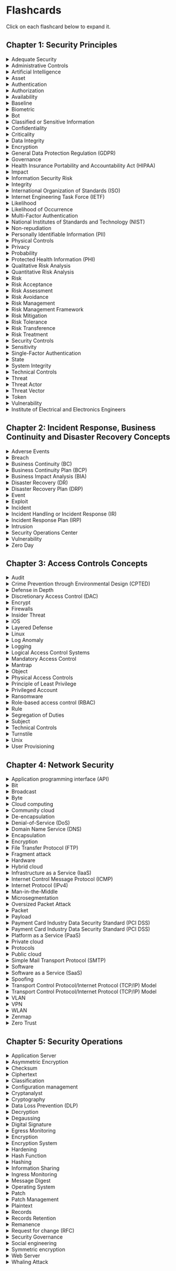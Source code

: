 # Flashcards

Click on each flashcard below to expand it.

## Chapter 1: Security Principles

<details> <summary> Adequate Security </summary><br>
Security commensurate with the risk and the magnitude of harm resulting from the loss, misuse or unauthorized access to or modification of information. Source: OMB Circular A-130
<br><br></details>

<details> <summary> Administrative Controls </summary><br>
Controls implemented through policy and procedures. Examples include access control processes and requiring multiple personnel to conduct a specific operation. Administrative controls in modern environments are often enforced in conjunction with physical and/or technical controls, such as an access-granting policy for new users that requires login and approval by the hiring manager.
<br><br></details>

<details><summary> Artificial Intelligence </summary><br>
The ability of computers and robots to simulate human intelligence and behavior.
<br><br></details>

<details><summary> Asset </summary><br>
Anything of value that is owned by an organization. Assets include both tangible items such as information systems and physical property and intangible assets such as intellectual property.
<br><br></details>

<details><summary> Authentication </summary><br>
The act of identifying or verifying the eligibility of a station, originator, or individual to access specific categories of information. Typically, a measure designed to protect against fraudulent transmissions by establishing the validity of a transmission, message, station or originator.
<br><br></details>

<details><summary> Authorization </summary><br>
The right or a permission that is granted to a system entity to access a system resource. NIST 800-82 Rev.2
<br><br></details>

<details><summary> Availability </summary><br>
Ensuring timely and reliable access to and use of information by authorized users
<br><br></details>

<details><summary> Baseline </summary><br>
A documented, lowest level of security configuration allowed by a standard or organization.
<br><br></details>

<details><summary> Biometric </summary><br>
Biological characteristics of an individual, such as a fingerprint, hand geometry, voice, or iris patterns.
<br><br></details>

<details><summary> Bot </summary><br>
Malicious code that acts like a remotely controlled "robot" for an attacker, with other Trojan and worm capabilities.
<br><br></details>

<details><summary> Classified or Sensitive Information </summary><br>
Information that has been determined to require protection against unauthorized disclosure and is marked to indicate its classified status and classification level when in documentary form.
<br><br></details>

<details><summary> Confidentiality </summary><br>
The characteristic of data or information when it is not made available or disclosed to unauthorized persons or processes. NIST 800-66
<br><br></details>

<details><summary> Criticality </summary><br>
A measure of the degree to which an organization depends on the information or information system for the success of a mission or of a business function. NIST SP 800-60 Vol. 1, Rev. 1
<br><br></details>

<details><summary> Data Integrity </summary><br>
The property that data has not been altered in an unauthorized manner. Data integrity covers data in storage, during processing and while in transit. Source: NIST SP 800-27 Rev A
<br><br></details>

<details><summary> Encryption </summary><br>
The process and act of converting the message from its plaintext to ciphertext. Sometimes it is also referred to as enciphering. The two terms are sometimes used interchangeably in literature and have similar meanings.
<br><br></details>

<details><summary>General Data Protection Regulation (GDPR) </summary><br>
In 2016, the European Union passed comprehensive legislation that addresses personal privacy, deeming it an individual human right.
<br><br></details>

<details><summary>Governance </summary><br>
The process of how an organization is managed; usually includes all aspects of how decisions are made for that organization, such as policies, roles, and procedures the organization uses to make those decisions.
<br><br></details>

<details><summary>Health Insurance Portability and Accountability Act (HIPAA) </summary><br>
This U.S. federal law is the most important healthcare information regulation in the United States. It directs the adoption of national standards for electronic healthcare transactions while protecting the privacy of individual's health information. Other provisions address fraud reduction, protections for individuals with health insurance and a wide range of other healthcare-related activities. Est. 1996.
<br><br></details>

<details><summary>Impact </summary><br>
The magnitude of harm that could be caused by a threat's exercise of a vulnerability.
<br><br></details>

<details><summary>Information Security Risk </summary><br>
The potential adverse impacts to an organization's operations (including its mission, functions and image and reputation), assets, individuals, other organizations, and even the nation, which results from the possibility of unauthorized access, use, disclosure, disruption, modification or destruction of information and/or information systems.
<br><br></details>

<details><summary> Integrity</summary><br>
The property of information whereby it is recorded, used and maintained in a way that ensures its completeness, accuracy, internal consistency and usefulness for a stated purpose.
<br><br></details>

<details><summary>International Organization of Standards (ISO) </summary><br>
The ISO develops voluntary international standards in collaboration with its partners in international standardization, the International Electro-technical Commission (IEC) and the International Telecommunication Union (ITU), particularly in the field of information and communication technologies.
<br><br></details>

<details><summary>Internet Engineering Task Force (IETF) </summary><br>
The internet standards organization, made up of network designers, operators, vendors and researchers, that defines protocol standards (e.g., IP, TCP, DNS) through a process of collaboration and consensus. Source: NIST SP 1800-16B
<br><br></details>

<details><summary> Likelihood</summary><br>
The probability that a potential vulnerability may be exercised within the construct of the associated threat environment.
<br><br></details>

<details><summary>Likelihood of Occurrence </summary><br>
A weighted factor based on a subjective analysis of the probability that a given threat is capable of exploiting a given vulnerability or set of vulnerabilities.
<br><br></details>

<details><summary>Multi-Factor Authentication </summary><br>
Using two or more distinct instances of the three factors of authentication (something you know, something you have, something you are) for identity verification.
<br><br></details>

<details><summary>National Institutes of Standards and Technology (NIST) </summary><br>
The NIST is part of the U.S. Department of Commerce and addresses the measurement infrastructure within science and technology efforts within the U.S. federal government. NIST sets standards in a number of areas, including information security within the Computer Security Resource Center of the Computer Security Divisions.
<br><br></details>

<details><summary>Non-repudiation </summary><br>
The inability to deny taking an action such as creating information, approving information and sending or receiving a message.
<br><br></details>

<details><summary>Personally Identifiable Information (PII) </summary><br>
The National Institute of Standards and Technology, known as NIST, in its Special Publication 800-122 defines PII as "any information about an individual maintained by an agency, including (1) any information that can be used to distinguish or trace an individual's identity, such as name, Social Security number, date and place of birth, mother's maiden name, or biometric records; and (2) any other information that is linked or linkable to an individual, such as medical, educational, financial and employment information."
<br><br></details>

<details><summary>Physical Controls </summary><br>
Controls implemented through a tangible mechanism. Examples include walls, fences, guards, locks, etc. In modern organizations, many physical control systems are linked to technical/logical systems, such as badge readers connected to door locks.
<br><br></details>

<details><summary>Privacy </summary><br>
The right of an individual to control the distribution of information about themselves.
<br><br></details>

<details><summary>Probability </summary><br>
The chances, or likelihood, that a given threat is capable of exploiting a given vulnerability or a set of vulnerabilities. Source: NIST SP 800-30 Rev. 1
<br><br></details>

<details><summary>Protected Health Information (PHI) </summary><br>
Information regarding health status, the provision of healthcare or payment for healthcare as defined in HIPAA (Health Insurance Portability and Accountability Act).
<br><br></details>

<details><summary>Qualitative Risk Analysis </summary><br>
A method for risk analysis that is based on the assignment of a descriptor such as low, medium or high. Source: NISTIR 8286
<br><br></details>

<details><summary>Quantitative Risk Analysis </summary><br>
A method for risk analysis where numerical values are assigned to both impact and likelihood based on statistical probabilities and monetarized valuation of loss or gain. Source: NISTIR 8286
<br><br></details>

<details><summary>Risk </summary><br>
A measure of the extent to which an entity is threatened by a potential circumstance or event.
<br><br></details>

<details><summary>Risk Acceptance </summary><br>
Determining that the potential benefits of a business function outweigh the possible risk impact/likelihood and performing that business function with no other action.
<br><br></details>

<details><summary>Risk Assessment </summary><br>
The process of identifying and analyzing risks to organizational operations (including mission, functions, image, or reputation), organizational assets, individuals and other organizations. The analysis performed as part of risk management which incorporates threat and vulnerability analyses and considers mitigations provided by security controls planned or in place.
<br><br></details>

<details><summary>Risk Avoidance </summary><br>
Determining that the impact and/or likelihood of a specific risk is too great to be offset by the potential benefits and not performing a certain business function because of that determination.
<br><br></details>

<details><summary>Risk Management </summary><br>
The process of identifying, evaluating and controlling threats, including all the phases of risk context (or frame), risk assessment, risk treatment and risk monitoring.
<br><br></details>

<details><summary>Risk Management Framework </summary><br>
A structured approach used to oversee and manage risk for an enterprise. Source: CNSSI 400
<br><br></details>

<details><summary>Risk Mitigation </summary><br>
Putting security controls in place to reduce the possible impact and/or likelihood of a specific risk.
<br><br></details>

<details><summary>Risk Tolerance </summary><br>
The level of risk an entity is willing to assume in order to achieve a potential desired result. Source: NIST SP 800-32. Risk threshold, risk appetite and acceptable risk are also terms used synonymously with risk tolerance.
<br><br></details>

<details><summary>Risk Transference </summary><br>
Paying an external party to accept the financial impact of a given risk.
<br><br></details>

<details><summary>Risk Treatment </summary><br>
The determination of the best way to address an identified risk.
<br><br></details>

<details><summary>Security Controls </summary><br>
The management, operational and technical controls (i.e., safeguards or countermeasures) prescribed for an information system to protect the confidentiality, integrity and availability of the system and its information. Source: FIPS PUB 199
<br><br></details>

<details><summary>Sensitivity </summary><br>
A measure of the importance assigned to information by its owner, for the purpose of denoting its need for protection. Source: NIST SP 800-60 Vol 1 Rev 1
<br><br></details>

<details><summary>Single-Factor Authentication </summary><br>
Use of just one of the three available factors (something you know, something you have, something you are) to carry out the authentication process being requested.
<br><br></details>

<details><summary>State </summary><br>
The condition an entity is in at a point in time.
<br><br></details>

<details><summary>System Integrity </summary><br>
The quality that a system has when it performs its intended function in an unimpaired manner, free from unauthorized manipulation of the system, whether intentional or accidental. Source: NIST SP 800-27 Rev. A
<br><br></details>

<details><summary>Technical Controls </summary><br>
Security controls (i.e., safeguards or countermeasures) for an information system that are primarily implemented and executed by the information system through mechanisms contained in the hardware, software or firmware components of the system.
<br><br></details>

<details><summary>Threat </summary><br>
Any circumstance or event with the potential to adversely impact organizational operations (including mission, functions, image or reputation), organizational assets, individuals, other organizations or the nation through an information system via unauthorized access, destruction, disclosure, modification of information and/or denial of service. Source: NIST SP 800-30 Rev 1
<br><br></details>

<details><summary>Threat Actor </summary><br>
An individual or a group that attempts to exploit vulnerabilities to cause or force a threat to occur.
<br><br></details>

<details><summary>Threat Vector </summary><br>
The means by which a threat actor carries out their objectives.
<br><br></details>

<details><summary>Token </summary><br>
Token
A physical object a user possesses and controls that is used to authenticate the user's identity. Source: NISTIR 7711
<br><br></details>

<details><summary>Vulnerability </summary><br>
Weakness in an information system, system security procedures, internal controls or implementation that could be exploited by a threat source. Source: NIST SP 800-30 Rev 1
<br><br></details>

<details><summary>Institute of Electrical and Electronics Engineers </summary><br>
IEEE is a professional organization that sets standards for telecommunications, computer engineering and similar disciplines.
<br><br></details>



## Chapter 2: Incident Response, Business Continuity and Disaster Recovery Concepts
<details><summary>Adverse Events</summary><br>
Events with a negative consequence, such as system crashes, network packet floods, unauthorized use of system privileges, defacement of a web page or execution of malicious code that destroys data.
<br><br></details>

<details><summary>Breach</summary><br>
The loss of control, compromise, unauthorized disclosure, unauthorized acquisition or any similar occurrence where: a person other than an authorized user accesses or potentially accesses personally identifiable information; or an authorized user accesses personally identifiable information for other than an authorized purpose. Source: NIST SP 800-53 Rev. 5
<br><br></details>

<details><summary> Business Continuity (BC) </summary><br>
Actions, processes and tools for ensuring an organization can continue critical operations during a contingency.
<br><br></details>

<details><summary> Business Continuity Plan (BCP) </summary><br>
The documentation of a predetermined set of instructions or procedures that describe how an organization's mission/business processes will be sustained during and after a significant disruption.
<br><br></details>

<details><summary> Business Impact Analysis (BIA) </summary><br>
An analysis of an information system's requirements, functions, and interdependencies used to characterize system contingency requirements and priorities in the event of a significant disruption. Reference: https://csrc.nist.gov/glossary/term/business-impact-analysis
<br><br></details>

<details><summary> Disaster Recovery (DR) </summary><br>
In information systems terms, the activities necessary to restore IT and communications services to an organization during and after an outage, disruption or disturbance of any kind or scale.
<br><br></details>

<details><summary> Disaster Recovery Plan (DRP) </summary><br>
The processes, policies and procedures related to preparing for recovery or continuation of an organization's critical business functions, technology infrastructure, systems and applications after the organization experiences a disaster. A disaster is when an organization's critical business function(s) cannot be performed at an acceptable level within a predetermined period following a disruption.
<br><br></details>

<details><summary> Event </summary><br>
Any observable occurrence in a network or system. Source: NIST SP 800-61 Rev 2
<br><br></details>

<details><summary> Exploit </summary><br>
A particular attack. It is named this way because these attacks exploit system vulnerabilities
<br><br></details>

<details><summary> Incident </summary><br>
An event that actually or potentially jeopardizes the confidentiality, integrity or availability of an information system or the information the system processes, stores or transmits.
<br><br></details>

<details><summary> Incident Handling or Incident Response (IR) </summary><br>
The process of detecting and analyzing incidents to limit the incident's effect.
<br><br></details>

<details><summary>Incident Response Plan (IRP) </summary><br>
The documentation of a predetermined set of instructions or procedures to detect, respond to and limit consequences of a malicious cyberattack against an organization's information systems(s). Source: NIST SP 800-34 Rev 1
<br><br></details>

<details><summary> Intrusion </summary><br>
A security event, or combination of security events, that constitutes a security incident in which an intruder gains, or attempts to gain, access to a system or system resource without authorization. Source: IETF RFC 4949 Ver 2
<br><br></details>

<details><summary> Security Operations Center </summary><br>
A centralized organizational function fulfilled by an information security team that monitors, detects and analyzes events on the network or system to prevent and resolve issues before they result in business disruptions.
<br><br></details>

<details><summary> Vulnerability </summary><br>
Weakness in an information system, system security procedures, internal controls or implementation that could be exploited or triggered by a threat source. Source: NIST SP 800-128.
<br><br></details>

<details><summary> Zero Day </summary><br>
A previously unknown system vulnerability with the potential of exploitation without risk of detection or prevention because it does not, in general, fit recognized patterns, signatures or methods.
<br><br></details>


## Chapter 3: Access Controls Concepts

<details><summary> Audit </summary><br>
Independent review and examination of records and activities to assess the adequacy of system controls, to ensure compliance with established policies and operational procedures. NIST SP 1800-15B
<br><br></details>

<details><summary> Crime Prevention through Environmental Design (CPTED) </summary><br>
An architectural approach to the design of buildings and spaces which emphasizes passive features to reduce the likelihood of criminal activity.
<br><br></details>

<details><summary> Defense in Depth </summary><br>
Information security strategy integrating people, technology, and operations capabilities to establish variable barriers across multiple layers and missions of the organization. Source: NIST SP 800-53 Rev 4
<br><br></details>

<details><summary>Discretionary Access Control (DAC) </summary><br>
A certain amount of access control is left to the discretion of the object's owner, or anyone else who is authorized to control the object's access. The owner can determine who should have access rights to an object and what those rights should be. NIST SP 800-192
<br><br></details>

<details><summary>Encrypt </summary><br>
To protect private information by putting it into a form that can only be read by people who have permission to do so.
<br><br></details>

<details><summary>Firewalls </summary><br>
Devices that enforce administrative security policies by filtering incoming traffic based on a set of rules.
<br><br></details>

<details><summary>Insider Threat </summary><br>
An entity with authorized access that has the potential to harm an information system through destruction, disclosure, modification of data, and/or denial of service. NIST SP 800-32
<br><br></details>

<details><summary>iOS </summary><br>
An operating system manufactured by Apple Inc. Used for mobile devices.
<br><br></details>

<details><summary>Layered Defense </summary><br>
The use of multiple controls arranged in series to provide several consecutive controls to protect an asset; also called defense in depth.
<br><br></details>

<details><summary>Linux </summary><br>
An operating system that is open source, making its source code legally available to end users.
<br><br></details>

<details><summary>Log Anomaly </summary><br>
A system irregularity that is identified when studying log entries which could represent events of interest for further surveillance.
<br><br></details>

<details><summary>Logging </summary><br>
Collecting and storing user activities in a log, which is a record of the events occurring within an organization's systems and networks. NIST SP 1800-25B.
<br><br></details>

<details><summary>Logical Access Control Systems </summary><br>
An automated system that controls an individual's ability to access one or more computer system resources, such as a workstation, network, application or database. A logical access control system requires the validation of an individual's identity through some mechanism, such as a PIN, card, biometric or other token. It has the capability to assign different access privileges to different individuals depending on their roles and responsibilities in an organization. NIST SP 800-53 Rev.5.
<br><br></details>

<details><summary>Mandatory Access Control </summary><br>
Access control that requires the system itself to manage access controls in accordance with the organization's security policies.
<br><br></details>

<details><summary>Mantrap </summary><br>
An entrance to a building or an area that requires people to pass through two doors with only one door opened at a time.
<br><br></details>

<details><summary>Object </summary><br>
Passive information system-related entity (e.g., devices, files, records, tables, processes, programs, domains) containing or receiving information. Access to an object (by a subject) implies access to the information it contains. See subject. Source: NIST SP 800-53 Rev 4
<br><br></details>

<details><summary>Physical Access Controls </summary><br>
Controls implemented through a tangible mechanism. Examples include walls, fences, guards, locks, etc. In modern organizations, many physical control systems are linked to technical/logical systems, such as badge readers connected to door locks.
<br><br></details>

<details><summary>Principle of Least Privilege </summary><br>
The principle that users and programs should have only the minimum privileges necessary to complete their tasks. NIST SP 800-179
<br><br></details>

<details><summary>Privileged Account </summary><br>
An information system account with approved authorizations of a privileged user. NIST SP 800-53 Rev. 4
<br><br></details>

<details><summary>Ransomware </summary><br>
A type of malicious software that locks the computer screen or files, thus preventing or limiting a user from accessing their system and data until money is paid.
<br><br></details>

<details><summary>Role-based access control (RBAC) </summary><br>
An access control system that sets up user permissions based on roles.
<br><br></details>

<details><summary>Rule </summary><br>
An instruction developed to allow or deny access to a system by comparing the validated identity of the subject to an access control list.
<br><br></details>

<details><summary>Segregation of Duties </summary><br>
The practice of ensuring that an organizational process cannot be completed by a single person; forces collusion as a means to reduce insider threats. Also commonly known as Separation of Duties.
<br><br></details>

<details><summary>Subject </summary><br>
Generally an individual, process or device causing information to flow among objects or change to the system state. Source: NIST SP800-53 R4
<br><br></details>

<details><summary>Technical Controls </summary><br>
The security controls (i.e., safeguards or countermeasures) for an information system that are primarily implemented and executed by the information system through mechanisms contained in the hardware, software or firmware components of the system
<br><br></details>

<details><summary>Turnstile </summary><br>
A one-way spinning door or barrier that allows only one person at a time to enter a building or pass through an area.
<br><br></details>

<details><summary>Unix </summary><br>
An operating system used in software development.
<br><br></details>

<details><summary>User Provisioning </summary><br>
The process of creating, maintaining and deactivating user identities on a system.
<br><br></details>


## Chapter 4: Network Security

<details><summary>Application programming interface (API) </summary><br>
A set of routines, standards, protocols, and tools for building software applications to access a web-based software application or web tool.
<br><br></details>

<details><summary>Bit </summary><br>
The most essential representation of data (zero or one) at Layer 1 of the Open Systems Interconnection (OSI) mode
<br><br></details>

<details><summary> Broadcast </summary><br>
Broadcast transmission is a one-to-many (one-to-everyone) form of sending internet traffic.
<br><br></details>

<details><summary> Byte </summary><br>
The byte is a unit of digital information that most commonly consists of eight bits.
<br><br></details>

<details><summary> Cloud computing </summary><br>
A model for enabling ubiquitous, convenient, on-demand network access to a shared pool of configurable computing resources (e.g., networks, servers, storage, applications, and services) that can be rapidly provisioned and released with minimal management effort or service provider interaction. NIST 800-145
<br><br></details>

<details><summary> Community cloud </summary><br>
A system in which the cloud infrastructure is provisioned for exclusive use by a specific community of consumers from organizations that have shared concerns (e.g., mission, security requirements, policy and compliance considerations). It may be owned, managed and operated by one or more of the organizations in the community, a third party or some combination of them, and it may exist on or off premises. NIST 800-145
<br><br></details>

<details><summary> De-encapsulation </summary><br>
The opposite process of encapsulation, in which bundles of data are unpacked or revealed.
<br><br></details>

<details><summary> Denial-of-Service (DoS) </summary><br>
The prevention of authorized access to resources or the delaying of time-critical operations. (Time-critical may be milliseconds or it may be hours, depending upon the service provided.) Source: NIST SP 800-27 Rev A
<br><br></details>

<details><summary>Domain Name Service (DNS) </summary><br>
This acronym can be applied to three interrelated elements: a service, a physical server and a network protocol.
<br><br></details>

<details><summary> Encapsulation </summary><br>
Enforcement of data hiding and code hiding during all phases of software development and operational use. Bundling together data and methods is the process of encapsulation; its opposite process may be called unpacking, revealing, or using other terms. Also used to refer to taking any set of data and packaging it or hiding it in another data structure, as is common in network protocols and encryption.
<br><br></details>

<details><summary> Encryption </summary><br>
The process and act of converting the message from its plaintext to ciphertext. Sometimes it is also referred to as enciphering. The two terms are sometimes used interchangeably in literature and have similar meanings
<br><br></details>

<details><summary> File Transfer Protocol (FTP) </summary><br>
The internet protocol (and program) used to transfer files between hosts.
<br><br></details>

<details><summary> Fragment attack </summary><br>
In a fragment attack, an attacker fragments traffic in such a way that a system is unable to put data packets back together.
<br><br></details>

<details><summary> Hardware </summary><br>
The physical parts of a computer and related devices.
<br><br></details>

<details><summary> Hybrid cloud</summary><br>
A combination of public cloud storage and private cloud storage where some critical data resides in the enterprise's private cloud while other data is stored and accessible from a public cloud storage provider.
<br><br></details>

<details><summary> Infrastructure as a Service (IaaS) </summary><br>
The provider of the core computing, storage and network hardware and software that is the foundation upon which organizations can build and then deploy applications. IaaS is popular in the data center where software and servers are purchased as a fully outsourced service and usually billed on usage and how much of the resource is used.
<br><br></details>

<details><summary> Internet Control Message Protocol (ICMP) </summary><br>
An IP network protocol standardized by the Internet Engineering Task Force (IETF) through RFC 792 to determine if a particular service or host is available.
<br><br></details>

<details><summary> Internet Protocol (IPv4) </summary><br>
Standard protocol for transmission of data from source to destinations in packet-switched communications networks and interconnected systems of such networks. CNSSI 4009-2015
<br><br></details>

<details><summary> Man-in-the-Middle </summary><br>
An attack where the adversary positions himself in between the user and the system so that he can intercept and alter data traveling between them. Source: NISTIR 7711
<br><br></details>

<details><summary> Microsegmentation </summary><br>
Part of a zero-trust strategy that breaks LANs into very small, highly localized zones using firewalls or similar technologies. At the limit, this places firewall at every connection point.
<br><br></details>

<details><summary>Oversized Packet Attack </summary><br>
Purposely sending a network packet that is larger than expected or larger than can be handled by the receiving system, causing the receiving system to fail unexpectedly.
<br><br></details>

<details><summary> Packet </summary><br>
Representation of data at Layer 3 of the Open Systems Interconnection (OSI) model.
<br><br></details>

<details><summary> Payload </summary><br>
The primary action of a malicious code attack.
<br><br></details>

<details><summary> Payment Card Industry Data Security Standard (PCI DSS) </summary><br>
An information security standard administered by the Payment Card Industry Security Standards Council that applies to merchants and service providers who process credit or debit card transactions.
<br><br></details>

<details><summary> Payment Card Industry Data Security Standard (PCI DSS) </summary><br>
An information security standard administered by the Payment Card Industry Security Standards Council that applies to merchants and service providers who process credit or debit card transactions.
<br><br></details>

<details><summary> Platform as a Service (PaaS) </summary><br>
The web-authoring or application development middleware environment that allows applications to be built in the cloud before they're deployed as SaaS assets.
<br><br></details>

<details><summary> Private cloud </summary><br>
The phrase used to describe a cloud computing platform that is implemented within the corporate firewall, under the control of the IT department. A private cloud is designed to offer the same features and benefits of cloud systems, but removes a number of objections to the cloud computing model, including control over enterprise and customer data, worries about security, and issues connected to regulatory compliance.
<br><br></details>

<details><summary> Protocols </summary><br>
A set of rules (formats and procedures) to implement and control some type of association (that is, communication) between systems. NIST SP 800-82 Rev. 2
<br><br></details>

<details><summary> Public cloud </summary><br>
The cloud infrastructure is provisioned for open use by the general public. It may be owned, managed, and operated by a business, academic, or government organization, or some combination of them. It exists on the premises of the cloud provider. NIST SP 800-145
<br><br></details>

<details><summary> Simple Mail Transport Protocol (SMTP)</summary><br>
The standard communication protocol for sending and receiving emails between senders and receivers.
<br><br></details>

<details><summary> Software </summary><br>
Computer programs and associated data that may be dynamically written or modified during execution. NIST SP 80--37 Rev. 2
<br><br></details>

<details><summary>Software as a Service (SaaS) </summary><br>
The cloud customer uses the cloud provider's applications running within a cloud infrastructure. The applications are accessible from various client devices through either a thin client interface, such as a web browser or a program interface. The consumer does not manage or control the underlying cloud infrastructure including network, servers, operating systems, storage, or even individual application capabilities, with the possible exception of limited user-specific application configuration settings. Derived from NIST 800-145
<br><br></details>

<details><summary> Spoofing </summary><br>
Faking the sending address of a transmission to gain illegal entry into a secure system. CNSSI 4009-2015
<br><br></details>

<details><summary> Transport Control Protocol/Internet Protocol (TCP/IP) Model </summary><br>
Internetworking protocol model created by the IETF, which specifies four layers of functionality: Link layer (physical communications), Internet Layer (network-to-network communication), Transport Layer (basic channels for connections and connectionless exchange of data between hosts), and Application Layer, where other protocols and user applications programs make use of network services.
<br><br></details>

<details><summary> Transport Control Protocol/Internet Protocol (TCP/IP) Model </summary><br>
Internetworking protocol model created by the IETF, which specifies four layers of functionality: Link layer (physical communications), Internet Layer (network-to-network communication), Transport Layer (basic channels for connections and connectionless exchange of data between hosts), and Application Layer, where other protocols and user applications programs make use of network services.
<br><br></details>

<details><summary>VLAN </summary><br>
A virtual local area network (VLAN) is a logical group of workstations, servers, and network devices that appear to be on the same LAN despite their geographical distribution.
<br><br></details>

<details><summary> VPN </summary><br>
A virtual private network (VPN), built on top of existing networks, that can provide a secure communications mechanism for transmission between networks.
<br><br></details>

<details><summary> WLAN </summary><br>
A wireless area network (WLAN) is a group of computers and devices that are located in the same vicinity, forming a network based on radio transmissions rather than wired connections. A Wi-Fi network is a type of WLAN.
<br><br></details>

<details><summary> Zenmap </summary><br>
The graphical user interface (GUI) for the Nmap Security Scanner, an open-source application that scans networks to determine everything that is connected as well as other information.
<br><br></details>

<details><summary> Zero Trust </summary><br>
Removing the design belief that the network has any trusted space. Security is managed at each possible level, representing the most granular asset. Microsegmentation of workloads is a tool of the model.
<br><br></details>

## Chapter 5: Security Operations

<details><summary> Application Server </summary><br>
A computer responsible for hosting applications to user workstations. NIST SP 800-82 Rev.2
<br><br></details>

<details><summary> Asymmetric Encryption </summary><br>
An algorithm that uses one key to encrypt and a different key to decrypt the input plaintext.
<br><br></details>

<details><summary> Checksum </summary><br>
A digit representing the sum of the correct digits in a piece of stored or transmitted digital data, against which later comparisons can be made to detect errors in the data.
<br><br></details>

<details><summary> Ciphertext </summary><br>
The altered form of a plaintext message so it is unreadable for anyone except the intended recipients. In other words, it has been turned into a secret.
<br><br></details>

<details><summary> Classification </summary><br>
Classification identifies the degree of harm to the organization, its stakeholders or others that might result if an information asset is divulged to an unauthorized person, process or organization. In short, classification is focused first and foremost on maintaining the confidentiality of the data, based on the data sensitivity.
<br><br></details>

<details><summary>Configuration management </summary><br>
A process and discipline used to ensure that the only changes made to a system are those that have been authorized and validated.
<br><br></details>

<details><summary> Cryptanalyst </summary><br>
One who performs cryptanalysis which is the study of mathematical techniques for attempting to defeat cryptographic techniques and/or information systems security. This includes the process of looking for errors or weaknesses in the implementation of an algorithm or of the algorithm itself.
<br><br></details>

<details><summary> Cryptography </summary><br>
The study or applications of methods to secure or protect the meaning and content of messages, files, or other information, usually by disguise, obscuration, or other transformations of that content and meaning.
<br><br></details>

<details><summary> Data Loss Prevention (DLP) </summary><br>
System capabilities designed to detect and prevent the unauthorized use and transmission of information.
<br><br></details>

<details><summary> Decryption </summary><br>
The reverse process from encryption. It is the process of converting a ciphertext message back into plaintext through the use of the cryptographic algorithm and the appropriate key for decryption (which is the same for symmetric encryption, but different for asymmetric encryption). This term is also used interchangeably with the "deciphering."
<br><br></details>

<details><summary> Degaussing</summary><br>
A technique of erasing data on disk or tape (including video tapes) that, when performed properly, ensures that there is insufficient magnetic remanence to reconstruct data.
<br><br></details>

<details><summary> Digital Signature </summary><br>
The result of a cryptographic transformation of data which, when properly implemented, provides the services of origin authentication, data integrity, and signer non-repudiation. NIST SP 800-12 Rev. 1
<br><br></details>

<details><summary> Egress Monitoring </summary><br>
Monitoring of outgoing network traffic.
<br><br></details>

<details><summary> Encryption </summary><br>
The process and act of converting the message from its plaintext to ciphertext. Sometimes it is also referred to as enciphering. The two terms are sometimes used interchangeably in literature and have similar meanings.
<br><br></details>

<details><summary>Encryption System </summary><br>
The total set of algorithms, processes, hardware, software, and procedures that taken together provide an encryption and decryption capability.
<br><br></details>

<details><summary> Hardening </summary><br>
A reference to the process of applying secure configurations (to reduce the attack surface) and locking down various hardware, communications systems, and software, including operating system, web server, application server, application, etc. Hardening is normally performed based on industry guidelines and benchmarks, such as those provided by the Center for Internet Security (CIS).
<br><br></details>

<details><summary> Hash Function </summary><br>
An algorithm that computes a numerical value (called the hash value) on a data file or electronic message that is used to represent that file or message and depends on the entire contents of the file or message. A hash function can be considered to be a fingerprint of the file or message. NIST SP 800-15
<br><br></details>

<details><summary> Hashing </summary><br>
The process of using a mathematical algorithm against data to produce a numeric value that is representative of that data. Source CNSSI 4009-2015
<br><br></details>

<details><summary> Information Sharing </summary><br>
The requirements for information sharing by an IT system with one or more other IT systems or applications, for information sharing to support multiple internal or external organizations, missions, or public programs. NIST SP 800-16
<br><br></details>

<details><summary> Ingress Monitoring </summary><br>
Monitoring of incoming network traffic.
<br><br></details>

<details><summary> Message Digest </summary><br>
A digital signature that uniquely identifies data and has the property such that changing a single bit in the data will cause a completely different message digest to be generated. NISTIR-8011 Vol.3
<br><br></details>

<details><summary> Operating System</summary><br>
The software "master control application" that runs the computer. It is the first program loaded when the computer is turned on, and its main component, the kernel, resides in memory at all times. The operating system sets the standards for all application programs (such as the Web server) that run in the computer. The applications communicate with the operating system for most user interface and file management operations. NIST SP 800-44 Version 2
<br><br></details>

<details><summary> Patch</summary><br>
A software component that, when installed, directly modifies files or device settings related to a different software component without changing the version number or release details for the related software component. Source: ISO/IEC 19770-2
<br><br></details>

<details><summary> Patch Management </summary><br>
The systematic notification, identification, deployment, installation and verification of operating system and application software code revisions. These revisions are known as patches, hot fixes, and service packs. Source: CNSSI 4009
<br><br></details>

<details><summary> Plaintext </summary><br>
A message or data in its natural format and in readable form; extremely vulnerable from a confidentiality perspective.
<br><br></details>

<details><summary> Records </summary><br>
The recordings (automated and/or manual) of evidence of activities performed or results achieved (e.g., forms, reports, test results), which serve as a basis for verifying that the organization and the information system are performing as intended. Also used to refer to units of related data fields (i.e., groups of data fields that can be accessed by a program and that contain the complete set of information on particular items). NIST SP 800-53 Rev. 4
<br><br></details>

<details><summary> Records Retention </summary><br>
A practice based on the records life cycle, according to which records are retained as long as necessary, and then are destroyed after the appropriate time interval has elapsed.
<br><br></details>

<details><summary> Remanence </summary><br>
Residual information remaining on storage media after clearing. NIST SP 800-88 Rev. 1
<br><br></details>

<details><summary> Request for change (RFC) </summary><br>
The first stage of change management, wherein a change in procedure or product is sought by a stakeholder.
<br><br></details>

<details><summary> Security Governance </summary><br>
The entirety of the policies, roles, and processes the organization uses to make security decisions in an organization.
<br><br></details>

<details><summary> Social engineering </summary><br>
Tactics to infiltrate systems via email, phone, text, or social media, often impersonating a person or agency in authority or offering a gift. A low-tech method would be simply following someone into a secure building
<br><br></details>

<details><summary> Symmetric encryption</summary><br>
An algorithm that uses the same key in both the encryption and the decryption processes.
<br><br></details>

<details><summary> Web Server </summary><br>
A computer that provides World Wide Web (WWW) services on the Internet. It includes the hardware, operating system, Web server software, and Web site content (Web pages). If the Web server is used internally and not by the public, it may be known as an "intranet server." NIST SP 800-44 Version 2
<br><br></details>

<details><summary> Whaling Attack </summary><br>
Phishing attacks that attempt to trick highly placed officials or private individuals with sizable assets into authorizing large fund wire transfers to previously unknown entities.
<br><br></details>
